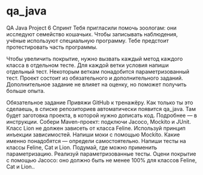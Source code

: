 # qa_java
QA Java Project
6 Спринт
Тебя пригласили помочь зоологам: они исследуют семейство кошачьих.
Чтобы записывать наблюдения, учёные используют специальную программу.
Тебе предстоит протестировать часть программы.

Чтобы увеличить покрытие, нужно вызвать каждый метод каждого класса в отдельном тесте.
Для каждой ветки условия напиши отдельный тест. Некоторым веткам понадобится параметризованный тест.
Проект состоит из обязательного и дополнительного заданий.
Дополнительное задание не влияет на оценку, но поможет получить больше опыта.

Обязательное задание
Привяжи GitHub к тренажёру. Как только ты это сделаешь, в списке репозиториев автоматически появится qa_java. Там будет заготовка проекта, в которой нужно дописать код. Подробнее — в инструкции.
Собери Maven-проект: подключи Jacoco, Mockito и JUnit.
Класс Lion не должен зависеть от класса Feline. Используй принцип инъекции зависимостей.
Напиши моки с помощью Mockito. Какие именно понадобятся — определи самостоятельно.
Напиши тесты на классы Feline, Cat и Lion.
Подумай, где можно применить параметризацию. Реализуй параметризованные тесты.
Оцени покрытие с помощью Jacoco: оно должно быть не менее 100% для классов Feline, Cat и Lion..
